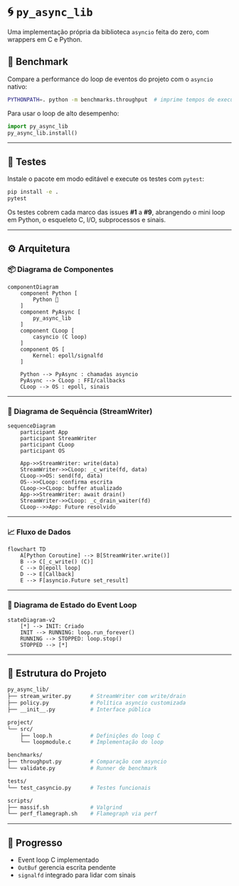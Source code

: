 # 🌀 `py_async_lib`

Uma implementação própria da biblioteca `asyncio` feita do zero, com wrappers em C e Python.

## 🚀 Benchmark

Compare a performance do loop de eventos do projeto com o `asyncio` nativo:

```bash
PYTHONPATH=. python -m benchmarks.throughput  # imprime tempos de execução em segundos
```

Para usar o loop de alto desempenho:

```python
import py_async_lib
py_async_lib.install()
```

---

## 🧪 Testes

Instale o pacote em modo editável e execute os testes com `pytest`:

```bash
pip install -e .
pytest
```

Os testes cobrem cada marco das issues **#1** a **#9**, abrangendo o mini loop em Python, o esqueleto C, I/O, subprocessos e sinais.

---

## ⚙️ Arquitetura

### 📦 Diagrama de Componentes

```mermaid
componentDiagram
    component Python [
        Python 🐍
    ]
    component PyAsync [
        py_async_lib
    ]
    component CLoop [
        casyncio (C loop)
    ]
    component OS [
        Kernel: epoll/signalfd
    ]

    Python --> PyAsync : chamadas asyncio
    PyAsync --> CLoop : FFI/callbacks
    CLoop --> OS : epoll, sinais
```

---

### 🔁 Diagrama de Sequência (StreamWriter)

```mermaid
sequenceDiagram
    participant App
    participant StreamWriter
    participant CLoop
    participant OS

    App->>StreamWriter: write(data)
    StreamWriter->>CLoop: _c_write(fd, data)
    CLoop->>OS: send(fd, data)
    OS-->>CLoop: confirma escrita
    CLoop->>CLoop: buffer atualizado
    App->>StreamWriter: await drain()
    StreamWriter->>CLoop: _c_drain_waiter(fd)
    CLoop-->>App: Future resolvido
```

---

### 📈 Fluxo de Dados

```mermaid
flowchart TD
    A[Python Coroutine] --> B[StreamWriter.write()]
    B --> C[_c_write() (C)]
    C --> D[epoll loop]
    D --> E[Callback]
    E --> F[asyncio.Future set_result]
```

---

### 🧬 Diagrama de Estado do Event Loop

```mermaid
stateDiagram-v2
    [*] --> INIT: Criado
    INIT --> RUNNING: loop.run_forever()
    RUNNING --> STOPPED: loop.stop()
    STOPPED --> [*]
```

---

## 🧩 Estrutura do Projeto

```bash
py_async_lib/
├── stream_writer.py      # StreamWriter com write/drain
├── policy.py             # Política asyncio customizada
├── __init__.py           # Interface pública

project/
└── src/
    ├── loop.h            # Definições do loop C
    └── loopmodule.c      # Implementação do loop

benchmarks/
├── throughput.py         # Comparação com asyncio
└── validate.py           # Runner de benchmark

tests/
└── test_casyncio.py      # Testes funcionais

scripts/
├── massif.sh             # Valgrind
└── perf_flamegraph.sh    # Flamegraph via perf
```

---

## 📌 Progresso

* Event loop C implementado
* `OutBuf` gerencia escrita pendente
* `signalfd` integrado para lidar com sinais
